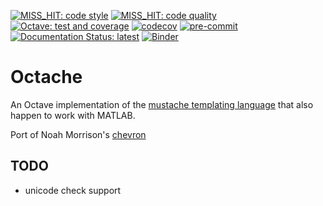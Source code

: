<!--
When you have set up your repo you may need to change those badges
-->

[![MISS_HIT: code style](https://github.com/Remi-Gau/Octache/actions/workflows/miss_hit_code_style.yml/badge.svg?branch=main)](https://github.com/Remi-Gau/Octache/actions/workflows/miss_hit_code_style.yml)
[![MISS_HIT: code quality](https://github.com/Remi-Gau/Octache/actions/workflows/miss_hit_code_quality.yml/badge.svg?branch=main)](https://github.com/Remi-Gau/Octache/actions/workflows/miss_hit_code_quality.yml)
[![Octave: test and coverage](https://github.com/Remi-Gau/Octache/actions/workflows/octave_test_and_coverage.yml/badge.svg?branch=main)](https://github.com/Remi-Gau/Octache/actions/workflows/octave_test_and_coverage.yml)
[![codecov](https://codecov.io/gh/Remi-Gau/Octache/branch/master/graph/badge.svg?token=aFXb7WSAsm)](https://codecov.io/gh/Remi-Gau/Octache)
[![pre-commit](https://img.shields.io/badge/pre--commit-enabled-brightgreen?logo=pre-commit&logoColor=white)](https://github.com/pre-commit/pre-commit)
[![Documentation Status: latest](https://readthedocs.org/projects/Octache/badge/?version=latest)](https://Octache.readthedocs.io/en/latest/?badge=latest)
[![Binder](https://mybinder.org/badge_logo.svg)](https://mybinder.org/v2/gh/Remi-Gau/Octache/main)

<!-- TODO add matlab tests badge -->
<!-- TODO why badges show "no status"? -->

# Octache

An Octave implementation of the [mustache templating language](http://mustache.github.io) that also happen to work with MATLAB.

Port of Noah Morrison's [chevron](https://github.com/noahmorrison/chevron)


## TODO

- unicode check support